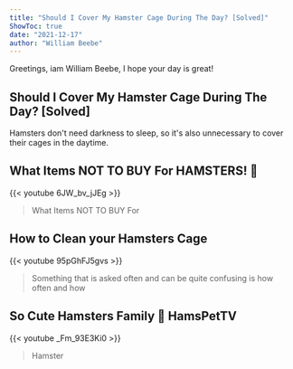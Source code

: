 ```yaml
---
title: "Should I Cover My Hamster Cage During The Day? [Solved]"
ShowToc: true 
date: "2021-12-17"
author: "William Beebe" 
---
```


Greetings, iam William Beebe, I hope your day is great!
## Should I Cover My Hamster Cage During The Day? [Solved]
 Hamsters don't need darkness to sleep, so it's also unnecessary to cover their cages in the daytime.

## What Items NOT TO BUY For HAMSTERS! 🐹
{{< youtube 6JW_bv_jJEg >}}
>What Items NOT TO BUY For 

## How to Clean your Hamsters Cage
{{< youtube 95pGhFJ5gvs >}}
>Something that is asked often and can be quite confusing is how often and how 

## So Cute Hamsters Family 🥰 HamsPetTV
{{< youtube _Fm_93E3Ki0 >}}
>Hamster

